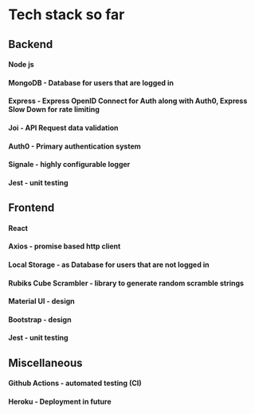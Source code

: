 # Tech stack so far

## Backend

#### Node js

#### MongoDB - Database for users that are logged in

#### Express - Express OpenID Connect for Auth along with Auth0, Express Slow Down for rate limiting

#### Joi - API Request data validation

#### Auth0 - Primary authentication system

#### Signale - highly configurable logger

#### Jest - unit testing

## Frontend

#### React

#### Axios - promise based http client

#### Local Storage - as Database for users that are not logged in

#### Rubiks Cube Scrambler - library to generate random scramble strings 

#### Material UI - design

#### Bootstrap - design

#### Jest - unit testing

## Miscellaneous

#### Github Actions - automated testing (CI)

#### Heroku - Deployment in future